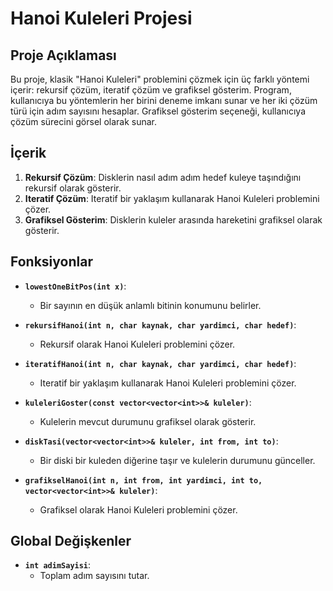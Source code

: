 # Hanoi Kuleleri Projesi

## Proje Açıklaması

Bu proje, klasik "Hanoi Kuleleri" problemini çözmek için üç farklı yöntemi içerir: rekursif çözüm, iteratif çözüm ve grafiksel gösterim. Program, kullanıcıya bu yöntemlerin her birini deneme imkanı sunar ve her iki çözüm türü için adım sayısını hesaplar. Grafiksel gösterim seçeneği, kullanıcıya çözüm sürecini görsel olarak sunar.

## İçerik

1. **Rekursif Çözüm**: Disklerin nasıl adım adım hedef kuleye taşındığını rekursif olarak gösterir.
2. **Iteratif Çözüm**: Iteratif bir yaklaşım kullanarak Hanoi Kuleleri problemini çözer.
3. **Grafiksel Gösterim**: Disklerin kuleler arasında hareketini grafiksel olarak gösterir.


## Fonksiyonlar

- **`lowestOneBitPos(int x)`**: 
  - Bir sayının en düşük anlamlı bitinin konumunu belirler.
  
- **`rekursifHanoi(int n, char kaynak, char yardimci, char hedef)`**: 
  - Rekursif olarak Hanoi Kuleleri problemini çözer.
  
- **`iteratifHanoi(int n, char kaynak, char yardimci, char hedef)`**: 
  - Iteratif bir yaklaşım kullanarak Hanoi Kuleleri problemini çözer.
  
- **`kuleleriGoster(const vector<vector<int>>& kuleler)`**: 
  - Kulelerin mevcut durumunu grafiksel olarak gösterir.
  
- **`diskTasi(vector<vector<int>>& kuleler, int from, int to)`**: 
  - Bir diski bir kuleden diğerine taşır ve kulelerin durumunu günceller.
  
- **`grafikselHanoi(int n, int from, int yardimci, int to, vector<vector<int>>& kuleler)`**: 
  - Grafiksel olarak Hanoi Kuleleri problemini çözer.

## Global Değişkenler

- **`int adimSayisi`**: 
  - Toplam adım sayısını tutar.
